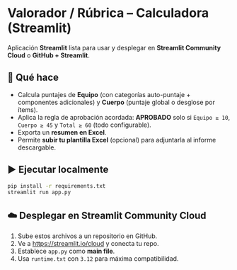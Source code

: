# Valorador / Rúbrica – Calculadora (Streamlit)

Aplicación **Streamlit** lista para usar y desplegar en **Streamlit Community Cloud** o **GitHub + Streamlit**.

## 🔧 Qué hace
- Calcula puntajes de **Equipo** (con categorías auto-puntaje + componentes adicionales) y **Cuerpo** (puntaje global o desglose por ítems).
- Aplica la regla de aprobación acordada: **APROBADO** solo si `Equipo ≥ 10`, `Cuerpo ≥ 45` y `Total ≥ 60` (todo configurable).
- Exporta un **resumen en Excel**.
- Permite **subir tu plantilla Excel** (opcional) para adjuntarla al informe descargable.

## ▶️ Ejecutar localmente
```bash
pip install -r requirements.txt
streamlit run app.py
```

## ☁️ Desplegar en Streamlit Community Cloud
1. Sube estos archivos a un repositorio en GitHub.
2. Ve a https://streamlit.io/cloud y conecta tu repo.
3. Establece `app.py` como **main file**.
4. Usa `runtime.txt` con `3.12` para máxima compatibilidad.
